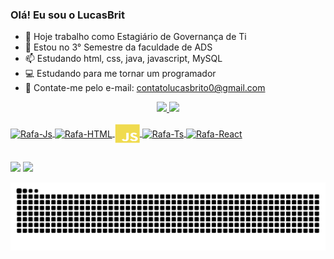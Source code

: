 ### Olá! Eu sou o LucasBrit

- 🔭 Hoje trabalho como Estagiário de Governança de Ti
- 🌱 Estou no 3° Semestre da faculdade de ADS
- 📫 Estudando html, css, java, javascript, MySQL
- 💻 Estudando para me tornar um programador
- 💬 Contate-me pelo e-mail: contatolucasbrito0@gmail.com

<div align="center">
  <a href="https://github.com/lucasbrit">
  <img height="180em" src="https://github-readme-stats.vercel.app/api?username=lucasbrit&show_icons=true&theme=tokyonight&include_all_commits=true&count_private=true"/>
  <img height="180em" src="https://github-readme-stats.vercel.app/api/top-langs/?username=lucasbrit&layout=compact&langs_count=7&theme=tokyonight"/>
</div>
  
  <div style="display: inline_block"><br>
  <img align="center" alt="Rafa-Js" height="30" width="40" src="https://cdn.jsdelivr.net/gh/devicons/devicon/icons/java/java-original.svg">
  <img align="center" alt="Rafa-HTML" height="30" width="40" src="https://cdn.jsdelivr.net/gh/devicons/devicon/icons/mysql/mysql-original.svg">
  <img align="center" alt="Rafa-Js" height="30" width="40" src="https://raw.githubusercontent.com/devicons/devicon/master/icons/javascript/javascript-plain.svg">
  <img align="center" alt="Rafa-Ts" height="30" width="40" src="https://cdn.jsdelivr.net/gh/devicons/devicon/icons/css3/css3-original.svg">
  <img align="center" alt="Rafa-React" height="30" width="40" src="https://cdn.jsdelivr.net/gh/devicons/devicon/icons/html5/html5-original.svg"> 
</div>
  
  ##
  
  <div>
  <a href = "mailto:contatolucasbrito0@gmail.com"><img src="https://img.shields.io/badge/-Gmail-%23333?style=for-the-badge&logo=gmail&logoColor=white" target="_blank"></a>
  <a href="https://www.linkedin.com/in/lucasalvesdebrito" target="_blank"><img src="https://img.shields.io/badge/-LinkedIn-%230077B5?style=for-the-badge&logo=linkedin&logoColor=white" target="_blank"></a>  
  </div>
  
  ![Snake animation](https://github.com/lucasbrit/lucasbrit/blob/output/github-contribution-grid-snake.svg)
